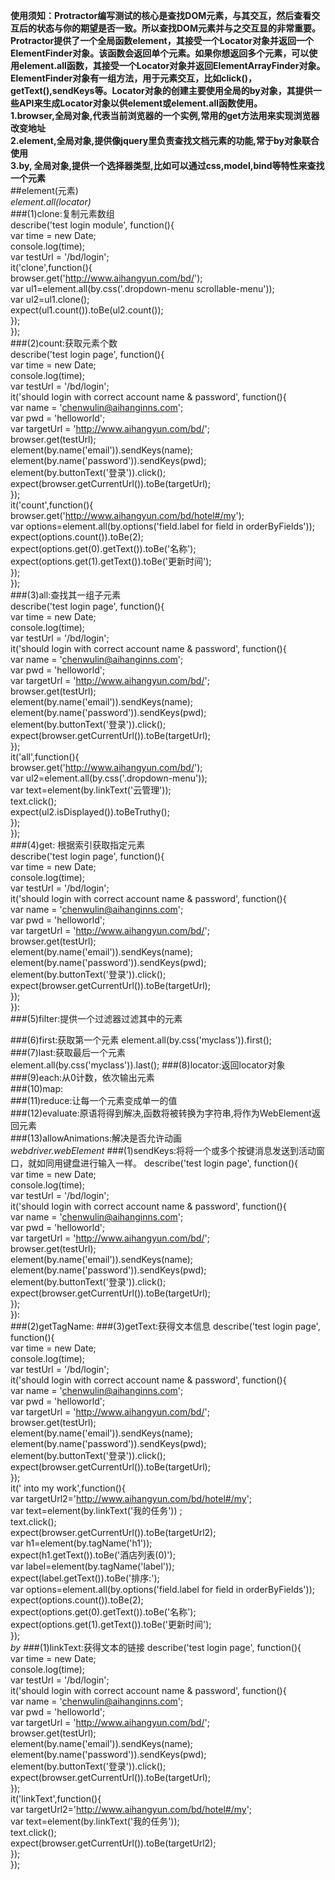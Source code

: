 **使用须知：Protractor编写测试的核心是查找DOM元素，与其交互，然后查看交互后的状态与你的期望是否一致。所以查找DOM元素并与之交互显的非常重要。Protractor提供了一个全局函数element，其接受一个Locator对象并返回一个ElementFinder对象。该函数会返回单个元素。如果你想返回多个元素，可以使用element.all函数，其接受一个Locator对象并返回ElementArrayFinder对象。ElementFinder对象有一组方法，用于元素交互，比如click()，getText(),sendKeys等。Locator对象的创建主要使用全局的by对象，其提供一些API来生成Locator对象以供element或element.all函数使用。**  
**1.browser,全局对象,代表当前浏览器的一个实例,常用的get方法用来实现浏览器改变地址**  
**2.element,全局对象,提供像jquery里负责查找文档元素的功能,常于by对象联合使用**  
**3.by, 全局对象,提供一个选择器类型,比如可以通过css,model,bind等特性来查找一个元素**  
##element(元素)  
  *element.all(locator)*  
###(1)clone:复制元素数组  
describe('test login module', function(){  
  var time = new Date;  
  console.log(time);  
  var testUrl = '/bd/login';  
  it('clone',function(){  
  browser.get('http://www.aihangyun.com/bd/');  
  var ul1=element.all(by.css('.dropdown-menu scrollable-menu'));  
  var ul2=ul1.clone();  
  expect(ul1.count()).toBe(ul2.count());  
  });  
   });  
###(2)count:获取元素个数  
describe('test login page', function(){  
  var time = new Date;  
  console.log(time);  
  var testUrl = '/bd/login';  
  it('should login with correct account name & password', function(){  
    var name = 'chenwulin@aihanginns.com';  
    var pwd = 'helloworld';  
    var targetUrl = 'http://www.aihangyun.com/bd/';  
     browser.get(testUrl);  
    element(by.name('email')).sendKeys(name);  
    element(by.name('password')).sendKeys(pwd);  
    element(by.buttonText('登录')).click();  
    expect(browser.getCurrentUrl()).toBe(targetUrl);  
  });  
  it('count',function(){  
        browser.get('http://www.aihangyun.com/bd/hotel#/my');  
        var options=element.all(by.options('field.label for field in orderByFields'));  
    expect(options.count()).toBe(2);  
    expect(options.get(0).getText()).toBe('名称');  
    expect(options.get(1).getText()).toBe('更新时间');  
  });  
});  
###(3)all:查找其一组子元素  
describe('test login page', function(){  
  var time = new Date;  
  console.log(time);  
  var testUrl = '/bd/login';  
  it('should login with correct account name & password', function(){  
    var name = 'chenwulin@aihanginns.com';  
    var pwd = 'helloworld';  
    var targetUrl = 'http://www.aihangyun.com/bd/';  
     browser.get(testUrl);  
    element(by.name('email')).sendKeys(name);  
    element(by.name('password')).sendKeys(pwd);  
    element(by.buttonText('登录')).click();  
    expect(browser.getCurrentUrl()).toBe(targetUrl);  
  });  
  it('all',function(){  
        browser.get('http://www.aihangyun.com/bd/');  
          var ul2=element.all(by.css('.dropdown-menu'));  
    var text=element(by.linkText('云管理'));  
    text.click();  
    expect(ul2.isDisplayed()).toBeTruthy();  
  });  
});  
###(4)get: 根据索引获取指定元素  
describe('test login page', function(){  
  var time = new Date;  
  console.log(time);  
  var testUrl = '/bd/login';  
 it('should login with correct account name & password', function(){  
    var name = 'chenwulin@aihanginns.com';  
    var pwd = 'helloworld';  
    var targetUrl = 'http://www.aihangyun.com/bd/';  
     browser.get(testUrl);  
    element(by.name('email')).sendKeys(name);  
    element(by.name('password')).sendKeys(pwd);  
    element(by.buttonText('登录')).click();  
    expect(browser.getCurrentUrl()).toBe(targetUrl);  
  });  
  }):  
###(5)filter:提供一个过滤器过滤其中的元素  

###(6)first:获取第一个元素
element.all(by.css('myclass')).first();  
###(7)last:获取最后一个元素  
element.all(by.css('myclass')).last();
###(8)locator:返回locator对象  
###(9)each:从0计数，依次输出元素  
###(10)map:  
###(11)reduce:让每一个元素变成单一的值  
###(12)evaluate:原语将得到解决,函数将被转换为字符串,将作为WebElement返回元素  
###(13)allowAnimations:解决是否允许动画    
*webdriver.webElement*
###(1)sendKeys:将将一个或多个按键消息发送到活动窗口，就如同用键盘进行输入一样。
describe('test login page', function(){  
  var time = new Date;  
  console.log(time);  
  var testUrl = '/bd/login';  
 it('should login with correct account name & password', function(){  
    var name = 'chenwulin@aihanginns.com';  
    var pwd = 'helloworld';  
    var targetUrl = 'http://www.aihangyun.com/bd/';  
     browser.get(testUrl);  
    element(by.name('email')).sendKeys(name);  
    element(by.name('password')).sendKeys(pwd);  
    element(by.buttonText('登录')).click();  
    expect(browser.getCurrentUrl()).toBe(targetUrl);  
  });  
  }):  
###(2)getTagName:
###(3)getText:获得文本信息
describe('test login page', function(){  
  var time = new Date;  
  console.log(time);  
  var testUrl = '/bd/login';  
 it('should login with correct account name & password', function(){  
    var name = 'chenwulin@aihanginns.com';  
    var pwd = 'helloworld';  
    var targetUrl = 'http://www.aihangyun.com/bd/';  
     browser.get(testUrl);  
    element(by.name('email')).sendKeys(name);  
    element(by.name('password')).sendKeys(pwd);  
    element(by.buttonText('登录')).click();  
    expect(browser.getCurrentUrl()).toBe(targetUrl);  
  });  
  it(' into my work',function(){  
    var targetUrl2='http://www.aihangyun.com/bd/hotel#/my';  
    var text=element(by.linkText('我的任务'))  ;  
    text.click();  
    expect(browser.getCurrentUrl()).toBe(targetUrl2);  
    var h1=element(by.tagName('h1'));  
    expect(h1.getText()).toBe('酒店列表(0)');  
    var label=element(by.tagName('label'));  
    expect(label.getText()).toBe('排序:');  
    var options=element.all(by.options('field.label for field in orderByFields'));  
    expect(options.count()).toBe(2);  
    expect(options.get(0).getText()).toBe('名称');  
    expect(options.get(1).getText()).toBe('更新时间');  
  });  
*by*
###(1)linkText:获得文本的链接
describe('test login page', function(){  
  var time = new Date;  
  console.log(time);  
  var testUrl = '/bd/login';  
 it('should login with correct account name & password', function(){  
    var name = 'chenwulin@aihanginns.com';  
    var pwd = 'helloworld';  
    var targetUrl = 'http://www.aihangyun.com/bd/';  
     browser.get(testUrl);  
    element(by.name('email')).sendKeys(name);  
    element(by.name('password')).sendKeys(pwd);  
    element(by.buttonText('登录')).click();  
    expect(browser.getCurrentUrl()).toBe(targetUrl);  
  });  
  it('linkText',function(){  
  var targetUrl2='http://www.aihangyun.com/bd/hotel#/my';  
    var text=element(by.linkText('我的任务'));  
    text.click();  
    expect(browser.getCurrentUrl()).toBe(targetUrl2);  
  });  
  });    
